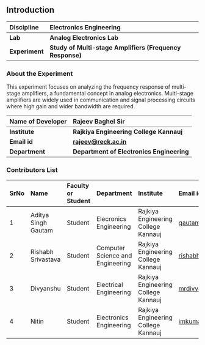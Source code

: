 ## Introduction


<b>Discipline | <b>Electronics Engineering
:--|:--|
<b> Lab | <b> Analog Electronics Lab
<b> Experiment|     <b> Study of Multi-stage Amplifiers (Frequency Response)


### About the Experiment 

This experiment focuses on analyzing the frequency response of multi-stage amplifiers, a fundamental concept in analog electronics. Multi-stage amplifiers are widely used in communication and signal processing circuits where high gain and wider bandwidth are required.

<b>Name of Developer | <b> Rajeev Baghel Sir 
:--|:--|
<b> Institute | <b>   Rajkiya Engineering College Kannauj
<b> Email id|     <b>  rajeev@reck.ac.in
<b> Department | <b>  Department of Electronics Engineering

### Contributors List

SrNo | Name | Faculty or Student | Department| Institute | Email id
:--|:--|:--|:--|:--|:--|
1 | Aditya Singh Gautam |  Student | Elecronics Engineering | Rajkiya Engineering College Kannauj | gautamaditya122333@gmail.com
2 | Rishabh Srivastava | Student | Computer Science and Engineering| Rajkiya Engineering College Kannauj| rishabhsrivastava796@gmail.com
3 | Divyanshu | Student | Electrical Engineering| Rajkiya Engineering College Kannauj| mrdivyanshu994@gmail.com
4 | Nitin | Student | Electronics Engineering | Rajkiya Engineering College Kannauj| imkumar8848@gmail.com

